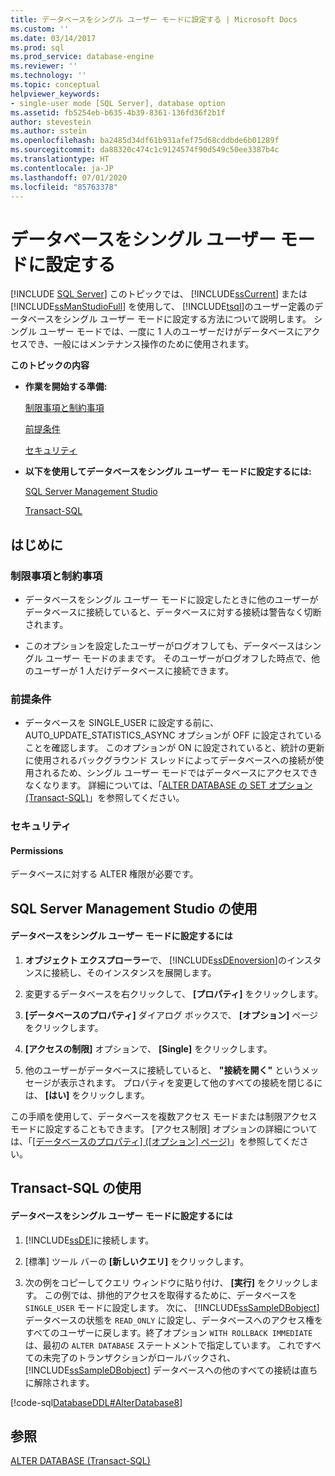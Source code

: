 ```yaml
---
title: データベースをシングル ユーザー モードに設定する | Microsoft Docs
ms.custom: ''
ms.date: 03/14/2017
ms.prod: sql
ms.prod_service: database-engine
ms.reviewer: ''
ms.technology: ''
ms.topic: conceptual
helpviewer_keywords:
- single-user mode [SQL Server], database option
ms.assetid: fb5254eb-b635-4b39-8361-136fd36f2b1f
author: stevestein
ms.author: sstein
ms.openlocfilehash: ba2485d34df61b931afef75d68cddbde6b01289f
ms.sourcegitcommit: da88320c474c1c9124574f90d549c50ee3387b4c
ms.translationtype: HT
ms.contentlocale: ja-JP
ms.lasthandoff: 07/01/2020
ms.locfileid: "85763378"
---
```

# <a name="set-a-database-to-single-user-mode"></a>データベースをシングル ユーザー モードに設定する
 [!INCLUDE [SQL Server](../../includes/applies-to-version/sqlserver.md)]
  このトピックでは、 [!INCLUDE[ssCurrent](../../includes/sscurrent-md.md)] または [!INCLUDE[ssManStudioFull](../../includes/ssmanstudiofull-md.md)] を使用して、 [!INCLUDE[tsql](../../includes/tsql-md.md)]のユーザー定義のデータベースをシングル ユーザー モードに設定する方法について説明します。 シングル ユーザー モードでは、一度に 1 人のユーザーだけがデータベースにアクセスでき、一般にはメンテナンス操作のために使用されます。  
  
 **このトピックの内容**  
  
-   **作業を開始する準備:**  
  
     [制限事項と制約事項](#Restrictions)  
  
     [前提条件](#Prerequisites)  
  
     [セキュリティ](#Security)  
  
-   **以下を使用してデータベースをシングル ユーザー モードに設定するには:**  
  
     [SQL Server Management Studio](#SSMSProcedure)  
  
     [Transact-SQL](#TsqlProcedure)  
  
##  <a name="before-you-begin"></a><a name="BeforeYouBegin"></a> はじめに  
  
###  <a name="limitations-and-restrictions"></a><a name="Restrictions"></a> 制限事項と制約事項  
  
-   データベースをシングル ユーザー モードに設定したときに他のユーザーがデータベースに接続していると、データベースに対する接続は警告なく切断されます。  
  
-   このオプションを設定したユーザーがログオフしても、データベースはシングル ユーザー モードのままです。 そのユーザーがログオフした時点で、他のユーザーが 1 人だけデータベースに接続できます。  
  
###  <a name="prerequisites"></a><a name="Prerequisites"></a> 前提条件  
  
-   データベースを SINGLE_USER に設定する前に、AUTO_UPDATE_STATISTICS_ASYNC オプションが OFF に設定されていることを確認します。 このオプションが ON に設定されていると、統計の更新に使用されるバックグラウンド スレッドによってデータベースへの接続が使用されるため、シングル ユーザー モードではデータベースにアクセスできなくなります。 詳細については、「[ALTER DATABASE の SET オプション &#40;Transact-SQL&#41;](../../t-sql/statements/alter-database-transact-sql-set-options.md)」を参照してください。  
  
###  <a name="security"></a><a name="Security"></a> セキュリティ  
  
####  <a name="permissions"></a><a name="Permissions"></a> Permissions  
 データベースに対する ALTER 権限が必要です。  
  
##  <a name="using-sql-server-management-studio"></a><a name="SSMSProcedure"></a> SQL Server Management Studio の使用  
  
#### <a name="to-set-a-database-to-single-user-mode"></a>データベースをシングル ユーザー モードに設定するには  
  
1.  **オブジェクト エクスプローラー**で、 [!INCLUDE[ssDEnoversion](../../includes/ssdenoversion-md.md)]のインスタンスに接続し、そのインスタンスを展開します。  
  
2.  変更するデータベースを右クリックして、 **[プロパティ]** をクリックします。  
  
3.  **[データベースのプロパティ]** ダイアログ ボックスで、 **[オプション]** ページをクリックします。  
  
4.  **[アクセスの制限]** オプションで、 **[Single]** をクリックします。  
  
5.  他のユーザーがデータベースに接続していると、 **"接続を開く"** というメッセージが表示されます。 プロパティを変更して他のすべての接続を閉じるには、 **[はい]** をクリックします。  
  
 この手順を使用して、データベースを複数アクセス モードまたは制限アクセス モードに設定することもできます。 [アクセス制限] オプションの詳細については、「[[データベースのプロパティ] &#40;[オプション] ページ&#41;](../../relational-databases/databases/database-properties-options-page.md)」を参照してください。  
  
##  <a name="using-transact-sql"></a><a name="TsqlProcedure"></a> Transact-SQL の使用  
  
#### <a name="to-set-a-database-to-single-user-mode"></a>データベースをシングル ユーザー モードに設定するには  
  
1.  [!INCLUDE[ssDE](../../includes/ssde-md.md)]に接続します。  
  
2.  [標準] ツール バーの **[新しいクエリ]** をクリックします。  
  
3.  次の例をコピーしてクエリ ウィンドウに貼り付け、 **[実行]** をクリックします。 この例では、排他的アクセスを取得するために、データベースを `SINGLE_USER` モードに設定します。 次に、 [!INCLUDE[ssSampleDBobject](../../includes/sssampledbobject-md.md)] データベースの状態を `READ_ONLY` に設定し、データベースへのアクセス権をすべてのユーザーに戻します。終了オプション `WITH ROLLBACK IMMEDIATE` は、最初の `ALTER DATABASE` ステートメントで指定しています。 これですべての未完了のトランザクションがロールバックされ、 [!INCLUDE[ssSampleDBobject](../../includes/sssampledbobject-md.md)] データベースへの他のすべての接続は直ちに解除されます。  
  
 [!code-sql[DatabaseDDL#AlterDatabase8](../../relational-databases/databases/codesnippet/tsql/set-a-database-to-single_1.sql)]  
  
## <a name="see-also"></a>参照  
 [ALTER DATABASE &#40;Transact-SQL&#41;](../../t-sql/statements/alter-database-transact-sql.md)  
  
  
